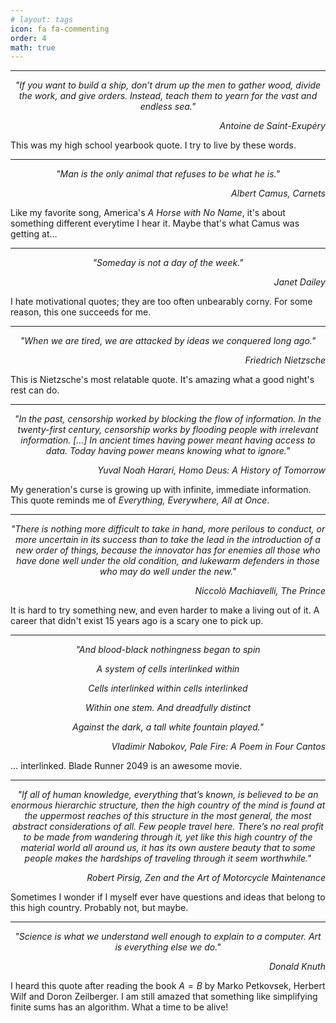 ```yaml
---
# layout: tags
icon: fa fa-commenting
order: 4
math: true
---
```


---

<p style="text-align:center;"><i> "If you want to build a ship, don’t drum up the men to gather wood, divide the work, and give orders. Instead, teach them to yearn for the vast and endless sea."</i></p> 

<p style="text-align:right;"><i> Antoine de Saint-Exupéry </i></p>

This was my high school yearbook quote. I try to live by these words.

---

<p style="text-align:center;"><i> "Man is the only animal that refuses to be what he is."</i></p>

<p style="text-align:right;"><i> Albert Camus, Carnets </i></p>

Like my favorite song, America's *A Horse with No Name*, it's about something different everytime I hear it. Maybe that's what Camus was getting at...

---

<p style="text-align:center;"><i> "Someday is not a day of the week." </i></p>

<p style="text-align:right;"><i> Janet Dailey </i></p>

I hate motivational quotes; they are too often unbearably corny. For some reason, this one succeeds for me.

---

<p style="text-align:center;"><i> "When we are tired, we are attacked by ideas we conquered long ago." </i></p>

<p style="text-align:right;"><i> Friedrich Nietzsche </i></p>

This is Nietzsche's most relatable quote. It's amazing what a good night's rest can do.

---

<p style="text-align:center;"><i> "In the past, censorship worked by blocking the flow of information. In the twenty-first century, censorship works by flooding people with irrelevant information. [...] In ancient times having power meant having access to data. Today having power means knowing what to ignore." </i></p>

<p style="text-align:right;"><i> Yuval Noah Harari, Homo Deus: A History of Tomorrow </i></p>

My generation's curse is growing up with infinite, immediate information. This quote reminds me of *Everything, Everywhere, All at Once*.

---

<p style="text-align:center;"><i> "There is nothing more difficult to take in hand, more perilous to conduct, or more uncertain in its success than to take the lead in the introduction of a new order of things, because the innovator has for enemies all those who have done well under the old condition, and lukewarm defenders in those who may do well under the new." </i></p>

<p style="text-align:right;"><i> Niccolò Machiavelli, The Prince </i></p>

It is hard to try something new, and even harder to make a living out of it. A career that didn't exist 15 years ago is a scary one to pick up. 

---

<p style="text-align:center;"><i> "And blood-black nothingness began to spin </i></p>

<p style="text-align:center;"><i> A system of cells interlinked within </i></p>

<p style="text-align:center;"><i> Cells interlinked within cells interlinked </i></p>

<p style="text-align:center;"><i> Within one stem. And dreadfully distinct </i></p>

<p style="text-align:center;"><i> Against the dark, a tall white fountain played." </i></p>

<p style="text-align:right;"><i> Vladimir Nabokov, Pale Fire: A Poem in Four Cantos </i></p>

... interlinked. Blade Runner 2049 is an awesome movie.

---

<p style="text-align:center;"><i> "If all of human knowledge, everything that’s known, is believed to be an enormous hierarchic structure, then the high country of the mind is found at the uppermost reaches of this structure in the most general, the most abstract considerations of all. Few people travel here. There’s no real profit to be made from wandering through it, yet like this high country of the material world all around us, it has its own austere beauty that to some people makes the hardships of traveling through it seem worthwhile." </i></p>

<p style="text-align:right;"><i> Robert Pirsig, Zen and the Art of Motorcycle Maintenance </i></p>

Sometimes I wonder if I myself ever have questions and ideas that belong to this high country. Probably not, but maybe.

---

<p style="text-align:center;"><i> "Science is what we understand well enough to explain to a computer. Art is everything else we do." </i></p>

<p style="text-align:right;"><i> Donald Knuth </i></p>

I heard this quote after reading the book $A=B$ by Marko Petkovsek, Herbert Wilf and Doron Zeilberger. I am still amazed that something like simplifying finite sums has an algorithm. What a time to be alive! 
